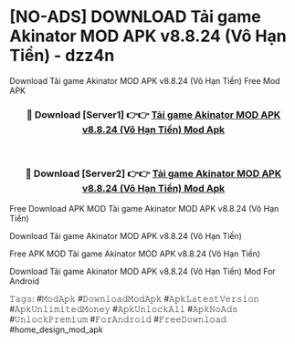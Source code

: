 # [NO-ADS] DOWNLOAD Tải game Akinator MOD APK v8.8.24 (Vô Hạn Tiền) - dzz4n
Download Tải game Akinator MOD APK v8.8.24 (Vô Hạn Tiền) Free Mod APK

<div align="center">
<h3>🔴 Download [Server1] 👉👉 <a href="https://apk-comot.site?title=Tải_game_Akinator_MOD_APK_v8.8.24_(Vô_Hạn_Tiền)">Tải game Akinator MOD APK v8.8.24 (Vô Hạn Tiền) Mod Apk</a></h3><br>

<h3>🔴 Download [Server2] 👉👉 <a href="https://apk-comot.site?title=Tải_game_Akinator_MOD_APK_v8.8.24_(Vô_Hạn_Tiền)">Tải game Akinator MOD APK v8.8.24 (Vô Hạn Tiền) Mod Apk</a></h3>
</div>


Free Download APK MOD Tải game Akinator MOD APK v8.8.24 (Vô Hạn Tiền)

Download Tải game Akinator MOD APK v8.8.24 (Vô Hạn Tiền) 

Free APK MOD Tải game Akinator MOD APK v8.8.24 (Vô Hạn Tiền) 

Download Tải game Akinator MOD APK v8.8.24 (Vô Hạn Tiền) Mod For Android

𝚃𝚊𝚐𝚜: #𝙼𝚘𝚍𝙰𝚙𝚔 #𝙳𝚘𝚠𝚗𝚕𝚘𝚊𝚍𝙼𝚘𝚍𝙰𝚙𝚔 #𝙰𝚙𝚔𝙻𝚊𝚝𝚎𝚜𝚝𝚅𝚎𝚛𝚜𝚒𝚘𝚗 #𝙰𝚙𝚔𝚄𝚗𝚕𝚒𝚖𝚒𝚝𝚎𝚍𝙼𝚘𝚗𝚎𝚢 #𝙰𝚙𝚔𝚄𝚗𝚕𝚘𝚌𝚔𝙰𝚕𝚕 #𝙰𝚙𝚔𝙽𝚘𝙰𝚍𝚜 #𝚄𝚗𝚕𝚘𝚌𝚔𝙿𝚛𝚎𝚖𝚒𝚞𝚖 #𝙵𝚘𝚛𝙰𝚗𝚍𝚛𝚘𝚒𝚍 #𝙵𝚛𝚎𝚎𝙳𝚘𝚠𝚗𝚕𝚘𝚊𝚍 #home_design_mod_apk